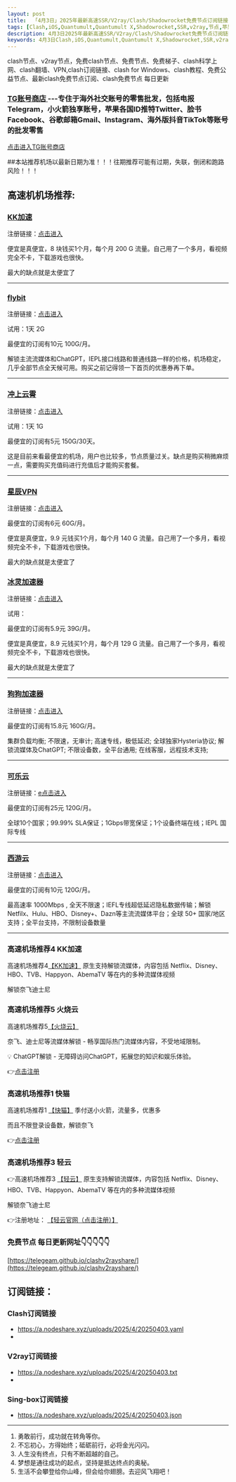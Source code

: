 ```yaml
---
layout: post
title:  「4月3日」2025年最新高速SSR/V2ray/Clash/Shadowrocket免费节点订阅链接
tags: [Clash,iOS,Quantumult,Quantumult X,Shadowrocket,SSR,v2ray,节点,苹果,订阅链]
description: 4月3日2025年最新高速SSR/V2ray/Clash/Shadowrocket免费节点订阅链接
keywords: 4月3日Clash,iOS,Quantumult,Quantumult X,Shadowrocket,SSR,v2ray,节点,苹果,订阅链接
---
```

clash节点、v2ray节点，免费clash节点、免费节点、免费梯子、clash科学上网、clash翻墙、VPN,clash订阅链接、clash for Windows、clash教程、免费公益节点、最新clash免费节点订阅、clash免费节点
每日更新


### [TG账号商店 ](https://shop.nodeshare.xyz/) ---专住于海外社交账号的零售批发，包括电报Telegram，小火箭独享账号，苹果各国ID推特Twitter、脸书Facebook、谷歌邮箱Gmail、Instagram、海外版抖音TikTok等账号的批发零售

[点击进入TG账号商店 ](https://shop.nodeshare.xyz/)


##本站推荐机场以最新日期为准！！！往期推荐可能有过期，失联，倒闭和跑路风险！！！

## 高速机机场推荐:

### [KK加速](https://tg-nav.github.io/nodeshare/)

注册链接：[点击进入](https://tg-nav.github.io/nodeshare/)


便宜是真便宜，8 块钱买1个月，每个月 200 G 流量。自己用了一个多月，看视频完全不卡，下载游戏也很快。

最大的缺点就是太便宜了

* * *

### [flybit](https://goflybit.pages.dev/#/register?code=iV0dLWfT)

注册链接：[点击进入](https://goflybit.pages.dev/#/register?code=iV0dLWfT)


试用：1天 2G

最便宜的订阅有10元 100G/月。

解锁主流流媒体和ChatGPT，IEPL接口线路和普通线路一样的价格，机场稳定，几乎全部节点全天候可用。购买之前记得领一下首页的优惠券再下单。

* * *


### [冲上云霄](#冲上云霄)

注册链接：[点击进入](https://cpdd.one/?r=32083)

试用：1天 1G

最便宜的订阅有5元 150G/30天。

这是目前来看最便宜的机场，用户也比较多，节点质量过关。缺点是购买稍微麻烦一点，需要购买充值码进行充值后才能购买套餐。

* * *

### [星辰VPN](https://88cloud.dpdns.org/#/register?code=LSpR3sOK)

注册链接：[点击进入](https://88cloud.dpdns.org/#/register?code=LSpR3sOK)


最便宜的订阅有6元 60G/月。

便宜是真便宜，9.9 元钱买1个月，每个月 140 G 流量。自己用了一个多月，看视频完全不卡，下载游戏也很快。

最大的缺点就是太便宜了

### [冰灵加速器](https://sulian.info/#/register?code=3R5DYYrL)

注册链接：[点击进入](https://sulian.info/#/register?code=3R5DYYrL)

试用：

最便宜的订阅有5.9元 39G/月。

便宜是真便宜，8.9 元钱买1个月，每个月 129 G 流量。自己用了一个多月，看视频完全不卡，下载游戏也很快。

最大的缺点就是太便宜了

* * *

### [狗狗加速器](https://www.dginv.click/#/register?code=yi5aid0d)

注册链接：[点击进入](https://www.dginv.click/#/register?code=yi5aid0d)



最便宜的订阅有15.8元 160G/月。

集群负载均衡; 不限速，无审计; 高速专线，极低延迟; 全球独家Hysteria协议; 解锁流媒体及ChatGPT; 不限设备数，全平台通用; 在线客服，远程技术支持;

* * *


### [可乐云](https://eded.keley02.top/#/login?code=TRbo3nMf)

注册链接：[e点击进入](https://eded.keley02.top/#/login?code=TRbo3nMf)



最便宜的订阅有25元 120G/月。

全球10个国家；99.99% SLA保证；1Gbps带宽保证；1个设备终端在线；IEPL 国际专线

* * *

### [西游云](https://88cloud.dpdns.org/#/register?code=LSpR3sOK)

注册链接：[点击进入](https://88cloud.dpdns.org/#/register?code=LSpR3sOK)



最便宜的订阅有10元 120G/月。

最高速率 1000Mbps , 全天不限速；IEFL专线超低延迟隐私数据传输；解锁Netfilx、Hulu、HBO、Disney+、Dazn等主流流媒体平台；全球 50+ 国家/地区支持；全平台支持，不限制设备数量

* * *
### 高速机场推荐4 KK加速

高速机场推荐4[【KK加速】](https://tg-nav.github.io/nodeshare/)
原生支持解锁流媒体，内容包括 Netflix、Disney、HBO、TVB、Happyon、AbemaTV 等在内的多种流媒体视频

解锁奈飞迪士尼

### 高速机场推荐5 火烧云

高速机场推荐5[【火烧云】](https://huoshaoyun.pro/#/register?code=iYoHYy6g)

奈飞、迪士尼等流媒体解锁 - 畅享国际热门流媒体内容，不受地域限制。

💡
ChatGPT解锁 - 无障碍访问ChatGPT，拓展您的知识和娱乐体验。

👉[点击注册](https://huoshaoyun.pro/#/register?code=iYoHYy6g)


<!---### 高速机场推荐2 FCCloud

👉高速机场推荐2  [【FCCloud】](https://tg-nav.github.io/nodeshare/)
原生支持解锁流媒体，内容包括 Netflix、Disney、HBO、TVB、Happyon、AbemaTV 等在内的多种流媒体视频

解锁奈飞迪士尼

👉注册地址： [【FCCloud官网（点击注册）】](https://tg-nav.github.io/nodeshare/)---->

### 高速机场推荐1 快猫
高速机场推荐1 [【快猫】](https://kuaimao.io/#/register?code=9xg6G0AV)
季付送小火箭，流量多，优惠多

而且不限登录设备数，解锁奈飞

👉[点击注册](https://kuaimao.io/#/register?code=9xg6G0AV)


### 高速机场推荐3 轻云

👉高速机场推荐3  [【轻云】](https://a1.qingyun.site/#/register?code=tIk5c8YQ)
原生支持解锁流媒体，内容包括 Netflix、Disney、HBO、TVB、Happyon、AbemaTV 等在内的多种流媒体视频

解锁奈飞迪士尼

👉注册地址： [【轻云官网（点击注册）】](https://a1.qingyun.site/#/register?code=tIk5c8YQ)



### 免费节点 每日更新网址👇👇👇👇👇

[https://telegeam.github.io/clashv2rayshare/](https://telegeam.github.io/clashv2rayshare/)

## 订阅链接：

### Clash订阅链接

- https://a.nodeshare.xyz/uploads/2025/4/20250403.yaml
-

### V2ray订阅链接

- https://a.nodeshare.xyz/uploads/2025/4/20250403.txt
- 
### Sing-box订阅链接

- https://a.nodeshare.xyz/uploads/2025/4/20250403.json

___________________________________________
1. 勇敢前行，成功就在转角等你。
2. 不忘初心，方得始终；砥砺前行，必将金光闪闪。
3. 人生没有终点，只有不断超越的自己。
4. 梦想是通往成功的起点，坚持是抵达终点的奥秘。
5. 生活不会攀登给你山峰，但会给你翅膀。去迎风飞翔吧！